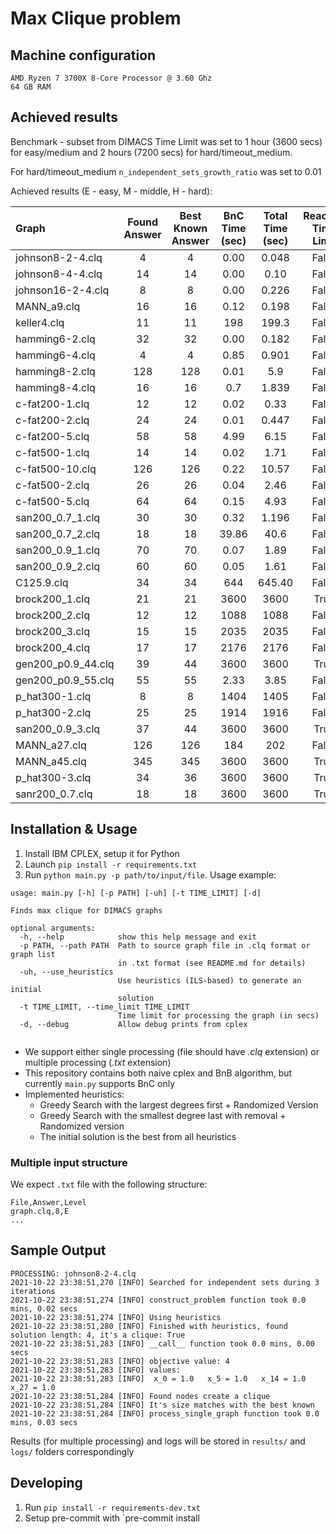 # Max Clique problem

## Machine configuration
```
AMD Ryzen 7 3700X 8-Core Processor @ 3.60 Ghz
64 GB RAM
```

## Achieved results
Benchmark - subset from DIMACS
Time Limit was set to 1 hour (3600 secs) for easy/medium and 2 hours (7200 secs) for hard/timeout_medium.

For hard/timeout_medium `n_independent_sets_growth_ratio` was set to 0.01

Achieved results (E - easy, M - middle, H - hard):

| Graph                     |   Found Answer    |  Best Known Answer   | BnC Time (sec) 	 |   Total Time (sec)   |  Reached Time Limit 	  | Difficult 	 | Notes                                                                                                                    	 |
|:--------------------------|:-----------------:|:--------------------:|:----------------:|:--------------------:|:----------------------:|-------------|:--------------------------------------------------------------------------------------------------------------------------:|
| johnson8-2-4.clq          | 4               	 |          4           | 0.00           	 |  0.048            	  |         False          | E         	 |                                                             	                                                              |
| johnson8-4-4.clq          | 14              	 | 14                 	 | 0.00           	 |  0.10             	  | False                	 | E         	 |                                                             	                                                              |
| johnson16-2-4.clq         |   8           	   |  8                	  | 0.00           	 |  0.226            	  |  False              	  | E         	 |                                                             	                                                              |
| MANN_a9.clq               | 16              	 | 16                	  | 0.12          	  |  0.198            	  |  False              	  | E         	 |                                                             	                                                              |
| keller4.clq               |        11         |          11          |       198        |        199.3         |         False          | E           |                                                                                                                            |
| hamming6-2.clq            | 32              	 | 32                	  | 0.00           	 | 0.182             	  |  False              	  | E         	 |                                                             	                                                              |
| hamming6-4.clq         	  |         4         |  4                	  | 0.85          	  |  0.901            	  |  False              	  | E         	 |                                                             	                                                              |
| hamming8-2.clq     	      | 128            	  | 128                	 | 0.01           	 |  5.9             	   | False               	  | E         	 |                                                                                                                            |
| hamming8-4.clq     	      |  16            	  | 16                	  |  0.7          	  |  1.839           	   |  False              	  | E         	 |                                                             	                                                              |
| c-fat200-1.clq     	      |        12         | 12                	  |  0.02         	  | 0.33              	  |  False              	  | E         	 |                                                             	                                                              |
| c-fat200-2.clq     	      |        24         | 24                	  |  0.01         	  |  0.447            	  |  False              	  | E         	 |                                                             	                                                              |
| c-fat200-5.clq            |        58         | 58                	  |  4.99         	  |   6.15           	   |  False              	  | E         	 |                                                                                                                            |
| c-fat500-1.clq            |  14           	   | 14                	  | 0.02           	 |  1.71             	  |  False              	  | E         	 |                                                             	                                                              |
| c-fat500-10.clq           |  126           	  | 126                	 |       0.22       | 10.57             	  | False               	  | E         	 |                                                             	                                                              |
| c-fat500-2.clq            |  26           	   | 26                	  | 0.04           	 |  2.46             	  | False               	  | E         	 |                                                             	                                                              |
| c-fat500-5.clq  	         |        64         | 64                	  |       0.15       |  4.93             	  | False               	  | E         	 |                                                             	                                                              |
| san200_0.7_1.clq        	 |        30         | 30                	  |       0.32       |        1.196         | False               	  | E         	 |                                                             	                                                              |
| san200_0.7_2.clq          |  18           	   | 18                	  |      39.86       |  40.6             	  | False               	  | E         	 |                                                             	                                                              |
| san200_0.9_1.clq          |  70           	   | 70                	  |       0.07       |  1.89             	  | False               	  | E         	 |                                                             	                                                              |
| san200_0.9_2.clq          |  60           	   | 60                	  |       0.05       |  1.61             	  | False               	  | E         	 |                                                             	                                                              |
| C125.9.clq                |  34           	   | 34                	  |       644        | 645.40             	 | False               	  | M	          |                                                             	                                                              |
| brock200_1.clq            |  21           	   | 21                	  |       3600       |  3600             	  |  True               	  | M         	 |                                                             	                                                              |
| brock200_2.clq            |  12           	   | 12                	  |       1088       |  1088             	  | False               	  | M         	 |                                                             	                                                              |
| brock200_3.clq            |  15           	   | 15                	  |       2035       |  2035             	  | False               	  | M         	 |                                                             	                                                              |
| brock200_4.clq            |  17           	   | 17                	  |       2176       |  2176             	  | False               	  | M         	 |                                                             	                                                              |
| gen200_p0.9_44.clq        |  39           	   | 44                	  |       3600       |  3600             	  |  True               	  | M         	 |                                                             	                                                              |
| gen200_p0.9_55.clq        |  55           	   | 55                	  |       2.33       |  3.85             	  | False               	  | M         	 |                                                             	                                                              |
| p_hat300-1.clq            |         8         |          8           |       1404       |         1405         |         False          | M           |                                                                                                                            |
| p_hat300-2.clq            |        25         |          25          |       1914       |         1916         |         False          | M           |                                                                                                                            |
| san200_0.9_3.clq          |        37         |          44          |       3600       |         3600         |          True          | M           |                                                                                                                            |
| MANN_a27.clq              |        126        |         126          |       184        |         202          |         False          | H           |                                                                                                                            |
| MANN_a45.clq              |        345        |         345          |       3600       |         3600         |          True          | H           |                                                                                                                            |
| p_hat300-3.clq            |        34         |          36          |       3600       |         3600         |          True          | H           |                                                                                                                            |
| sanr200_0.7.clq           |        18         |          18          |       3600       |         3600         |          True          | H           |                                                                                                                            |

## Installation & Usage
1. Install IBM CPLEX, setup it for Python
2. Launch `pip install -r requirements.txt`
3. Run `python main.py -p path/to/input/file`. Usage example:
```
usage: main.py [-h] [-p PATH] [-uh] [-t TIME_LIMIT] [-d]

Finds max clique for DIMACS graphs

optional arguments:
  -h, --help            show this help message and exit
  -p PATH, --path PATH  Path to source graph file in .clq format or graph list
                        in .txt format (see README.md for details)
  -uh, --use_heuristics
                        Use heuristics (ILS-based) to generate an initial
                        solution
  -t TIME_LIMIT, --time_limit TIME_LIMIT
                        Time limit for processing the graph (in secs)
  -d, --debug           Allow debug prints from cplex


```
- We support either single processing (file should have *.clq* extension) or multiple processing (*.txt* extension)
- This repository contains both naive cplex and BnB algorithm, but currently `main.py` supports BnC only
- Implemented heuristics:
  - Greedy Search with the largest degrees first + Randomized Version
  - Greedy Search with the smallest degree last with removal + Randomized version
  - The initial solution is the best from all heuristics
### Multiple input structure
  We expect `.txt` file with the following structure:
```
File,Answer,Level
graph.clq,8,E
...
```
## Sample Output
```
PROCESSING: johnson8-2-4.clq
2021-10-22 23:38:51,270 [INFO] Searched for independent sets during 3 iterations
2021-10-22 23:38:51,274 [INFO] construct_problem function took 0.0 mins, 0.02 secs
2021-10-22 23:38:51,274 [INFO] Using heuristics
2021-10-22 23:38:51,280 [INFO] Finished with heuristics, found solution length: 4, it's a clique: True
2021-10-22 23:38:51,283 [INFO] __call__ function took 0.0 mins, 0.00 secs
2021-10-22 23:38:51,283 [INFO] objective value: 4
2021-10-22 23:38:51,283 [INFO] values:
2021-10-22 23:38:51,283 [INFO] 	x_0 = 1.0 	x_5 = 1.0 	x_14 = 1.0 	x_27 = 1.0
2021-10-22 23:38:51,284 [INFO] Found nodes create a clique
2021-10-22 23:38:51,284 [INFO] It's size matches with the best known
2021-10-22 23:38:51,284 [INFO] process_single_graph function took 0.0 mins, 0.03 secs
```
Results (for multiple processing) and logs will be stored in `results/` and `logs/` folders correspondingly
## Developing
1. Run `pip install -r requirements-dev.txt`
2. Setup pre-commit with `pre-commit install
